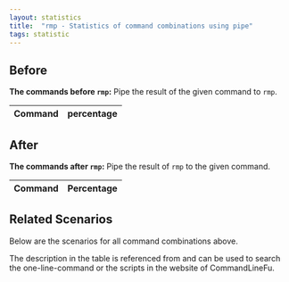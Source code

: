 ```yaml
---
layout: statistics
title:  "rmp - Statistics of command combinations using pipe"
tags: statistic
---
```


## Before

__The commands before `rmp`:__ Pipe the result of the given command to `rmp`.

| Command | percentage |
|--------|--------|



## After

__The commands after `rmp`:__ Pipe the result of `rmp` to the given command.

| Command | Percentage | 
|-------|--------|



## Related Scenarios

Below are the scenarios for all command combinations above.

The description in the table is referenced from and can be used to search the one-line-command or the scripts in the website of CommandLineFu.




